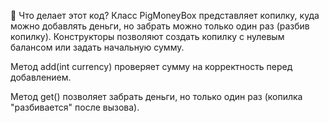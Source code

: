 🔹 Что делает этот код?
Класс PigMoneyBox представляет копилку, куда можно добавлять деньги, но забрать можно только один раз 
(разбив копилку).
Конструкторы позволяют создать копилку с нулевым балансом или задать начальную сумму.

Метод add(int currency) проверяет сумму на корректность перед добавлением.

Метод get() позволяет забрать деньги, но только один раз (копилка "разбивается" после вызова).